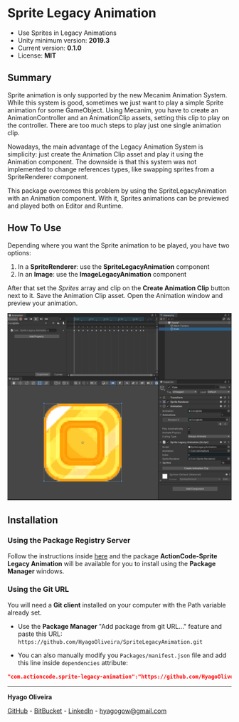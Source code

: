 # Sprite Legacy Animation

* Use Sprites in Legacy Animations
* Unity minimum version: **2019.3**
* Current version: **0.1.0**
* License: **MIT**

## Summary

Sprite animation is only supported by the new Mecanim Animation System. While this system is good, sometimes we just want to play a simple Sprite animation for some GameObject. Using Mecanim, you have to create an AnimationController and an AnimationClip assets, setting this clip to play on the controller. There are too much steps to play just one single animation clip.

Nowadays, the main advantage of the Legacy Animation System is simplicity: just create the Animation Clip asset and play it using the Animation component. The downside is that this system was not implemented to change references types, like swapping sprites from a SpriteRenderer component.

This package overcomes this problem by using the SpriteLegacyAnimation with an Animation component. With it, Sprites animations can be previewed and played both on Editor and Runtime.

## How To Use

Depending where you want the Sprite animation to be played, you have two options:

1. In a **SpriteRenderer**: use the **SpriteLegacyAnimation** component
2. In an **Image**: use the **ImageLegacyAnimation** component

After that set the *Sprites* array and clip on the **Create Animation Clip** button next to it. Save the Animation Clip asset. 
Open the Animation window and preview your animation.

![Coin Animation](Docs~/coin-legacy-animation.gif)

## Installation

### Using the Package Registry Server

Follow the instructions inside [here](https://cutt.ly/ukvj1c8) and the package **ActionCode-Sprite Legacy Animation** 
will be available for you to install using the **Package Manager** windows.

### Using the Git URL

You will need a **Git client** installed on your computer with the Path variable already set. 

- Use the **Package Manager** "Add package from git URL..." feature and paste this URL: `https://github.com/HyagoOliveira/SpriteLegacyAnimation.git`

- You can also manually modify you `Packages/manifest.json` file and add this line inside `dependencies` attribute: 

```json
"com.actioncode.sprite-legacy-animation":"https://github.com/HyagoOliveira/SpriteLegacyAnimation.git"
```

---

**Hyago Oliveira**

[GitHub](https://github.com/HyagoOliveira) -
[BitBucket](https://bitbucket.org/HyagoGow/) -
[LinkedIn](https://www.linkedin.com/in/hyago-oliveira/) -
<hyagogow@gmail.com>
